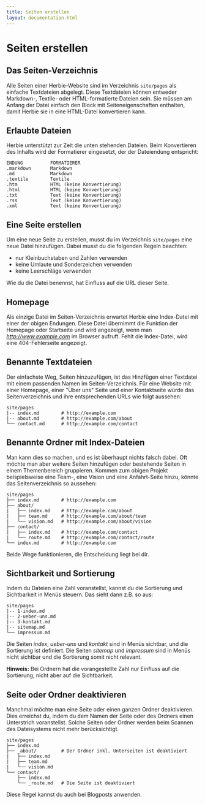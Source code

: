 ```yaml
---
title: Seiten erstellen
layout: documentation.html
---
```


# Seiten erstellen

## Das Seiten-Verzeichnis

Alle Seiten einer Herbie-Website sind im Verzeichnis `site/pages` als einfache
Textdateien abgelegt. Diese Textdateien können entweder Markdown-, Textile- oder
HTML-formatierte Dateien sein. Sie müssen am Anfang der Datei einfach den
Block mit Seiteneigenschaften enthalten, damit Herbie sie in eine HTML-Datei
konvertieren kann.


## Erlaubte Dateien

Herbie unterstützt zur Zeit die unten stehenden Dateien. Beim Konvertieren des
Inhalts wird der Formatierer eingesetzt, der der Dateiendung entspricht:

    ENDUNG          FORMATIERER
    .markdown       Markdown
    .md             Markdown
    .textile        Textile
    .htm            HTML (keine Konvertierung)
    .html           HTML (keine Konvertierung)
    .txt            Text (keine Konvertierung)
    .rss            Text (keine Konvertierung)
    .xml            Text (keine Konvertierung)


## Eine Seite erstellen

Um eine neue Seite zu erstellen, musst du im Verzeichnis `site/pages` eine neue
Datei hinzufügen. Dabei musst du die folgenden Regeln beachten:

- nur Kleinbuchstaben und Zahlen verwenden
- keine Umlaute und Sonderzeichen verwenden
- keine Leerschläge verwenden

Wie du die Datei benennst, hat Einfluss auf die URL dieser Seite.


## Homepage

Als einzige Datei im Seiten-Verzeichnis erwartet Herbie eine Index-Datei mit
einer der obigen Endungen. Diese Datei übernimmt die Funktion der Homepage oder
Startseite und wird angezeigt, wenn man *http://www.example.com* im Browser
aufruft. Fehlt die Index-Datei, wird eine 404-Fehlerseite angezeigt.


## Benannte Textdateien

Der einfachste Weg, Seiten hinzuzufügen, ist das Hinzfügen einer Textdatei mit
einem passenden Namen im Seiten-Verzeichnis. Für eine Website mit einer
Homepage, einer "Über uns" Seite und einer Kontaktseite würde das
Seitenverzeichnis und ihre entsprechenden URLs wie folgt aussehen:

    site/pages
    |-- index.md        # http://example.com
    |-- about.md        # http://example.com/about
    └── contact.md      # http://example.com/contact


## Benannte Ordner mit Index-Dateien

Man kann dies so machen, und es ist überhaupt nichts falsch dabei. Oft möchte
man aber weitere Seiten hinzufügen oder bestehende Seiten in einem Themenbereich
gruppieren. Kommen zum obigen Projekt beispielsweise eine Team-, eine Vision und
eine Anfahrt-Seite hinzu, könnte das Seitenverzeichnis so aussehen:

    site/pages
    ├── index.md        # http://example.com
    ├── about/
    |   ├── index.md    # http://example.com/about
    |   ├── team.md     # http://example.com/about/team
    |   └── vision.md   # http://example.com/about/vision
    ├── contact/
    |   ├── index.md    # http://example.com/contact
    |   └── route.md    # http://example.com/contact/route
    └── index.md        # http://example.com


Beide Wege funktionieren, die Entscheidung liegt bei dir.


## Sichtbarkeit und Sortierung

Indem du Dateien eine Zahl voranstellst, kannst du die Sortierung und
Sichtbarkeit in Menüs steuern. Das sieht dann z.B. so aus:

    site/pages
    |-- 1-index.md
    |-- 2-ueber-uns.md
    |-- 3-kontakt.md
    |-- sitemap.md
    └── impressum.md

Die Seiten *index*, *ueber-uns* und *kontakt* sind in Menüs sichtbar, und die Sortierung
ist definiert. Die Seiten *sitemap* und *impressum* sind in Menüs nicht sichtbar und
die Sortierung somit nicht relevant.

**Hinweis:** Bei Ordnern hat die vorangestellte Zahl nur Einfluss auf die
Sortierung, nicht aber auf die Sichtbarkeit.


## Seite oder Ordner deaktivieren

Manchmal möchte man eine Seite oder einen ganzen Ordner deaktivieren. Dies erreichst du,
indem du dem Namen der Seite oder des Ordners einen Unterstrich voranstellst. Solche Seiten
oder Ordner werden beim Scannen des Dateisystems nicht mehr berücksichtigt.

    site/pages
    ├── index.md
    ├── _about/         # Der Ordner inkl. Unterseiten ist deaktiviert
    |   ├── index.md
    |   ├── team.md
    |   └── vision.md
    └── contact/
        ├── index.md
        └── _route.md   # Die Seite ist deaktiviert

Diese Regel kannst du auch bei Blogposts anwenden.
